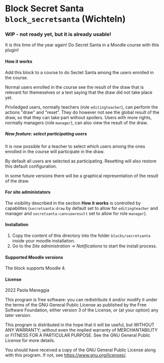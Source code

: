 # Block Secret Santa `block_secretsanta` (Wichteln)

### WIP - not ready yet, but it is already usable!

It is this time of the year again! Do Secret Santa in a Moodle course with this plugin!

#### How it works
Add this block to a course to do Sectet Santa among the users enrolled in the course.

Normal users enrolled in the course see the result of the draw that is relevant for themeselves or a text saying that the draw did not take place yet.

Priviledged users, normally teachers (role `editingteacher`), can perform the actions "draw" and "reset". They do however not see the global result of the draw, so that they can take part without spoilers. Users with more rights, normally managers (role `manager`), can also view the result of the draw.

##### New feature: select participating users

It is now possible for a teacher to select which users among the ones enrolled in the course will participate in the draw.

By default all users are selected as participating. Resetting will also restore this default configuration.

In some future versions there will be a graphical representation of the result of the draw.


#### For site administators
The visibility described in the section **How it works** is controlled by capabilites (`secretsanta:draw` by default set to allow for `editingteacher` and manager and `secretsanta:canviewresult` set to allow for role `manager`).


#### Installation
1. Copy the content of this directory into the folder `blocks/secretsanta` inside your moodle installation.
1. Go to the _Site administration -> Notifications_ to start the install process.

#### Supported Moodle versions
The block supports Moodle 4.

#### License
2022 Paola Maneggia

This program is free software: you can redistribute it and/or modify it under
the terms of the GNU General Public License as published by the Free Software
Foundation, either version 3 of the License, or (at your option) any later
version.

This program is distributed in the hope that it will be useful, but WITHOUT ANY
WARRANTY; without even the implied warranty of MERCHANTABILITY or FITNESS FOR A
PARTICULAR PURPOSE.  See the GNU General Public License for more details.

You should have received a copy of the GNU General Public License along with
this program.  If not, see <https://www.gnu.org/licenses/>.
